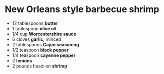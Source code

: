 # New Orleans style barbecue shrimp

- 12 tablespoons **butter**
- 1 tablespoon **olive oil**
- 1/4 cup **Worcestershire sauce**
- 6 cloves **garlic**, minced
- 2 tablespoons **Cajun seasoning**
- 1/2 teaspoon **black pepper**
- 1/4 teaspoon **cayenne pepper**
- 2 **lemons**
- 2 pounds head-on **shrimp**
